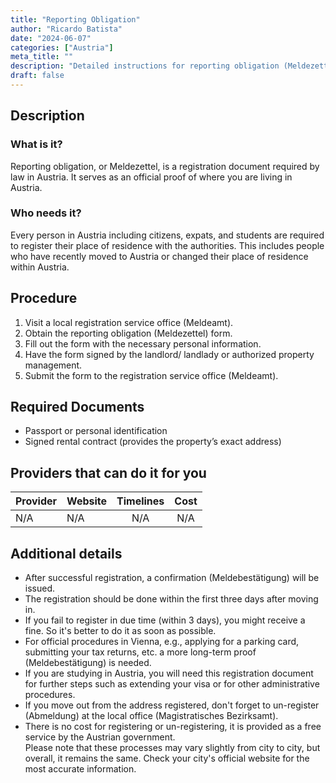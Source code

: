 ```yaml
---
title: "Reporting Obligation"
author: "Ricardo Batista"
date: "2024-06-07"
categories: ["Austria"]
meta_title: ""
description: "Detailed instructions for reporting obligation (Meldezettel) in Austria"
draft: false
---
```


## Description
### What is it?
Reporting obligation, or Meldezettel, is a registration document required by law in Austria. It serves as an official proof of where you are living in Austria.
### Who needs it?
Every person in Austria including citizens, expats, and students are required to register their place of residence with the authorities. This includes people who have recently moved to Austria or changed their place of residence within Austria.

## Procedure
1. Visit a local registration service office (Meldeamt).
2. Obtain the reporting obligation (Meldezettel) form.
3. Fill out the form with the necessary personal information.
4. Have the form signed by the landlord/ landlady or authorized property management.
5. Submit the form to the registration service office (Meldeamt).

## Required Documents
- Passport or personal identification
- Signed rental contract (provides the property’s exact address)

## Providers that can do it for you

| Provider        |     Website     |     Timelines    |       Cost      |
| --------------- | --------------- |  :-------------: | :-------------: |
| N/A             |  N/A            |      N/A         |        N/A      |

## Additional details
- After successful registration, a confirmation (Meldebestätigung) will be issued. 
- The registration should be done within the first three days after moving in.
- If you fail to register in due time (within 3 days), you might receive a fine. So it's better to do it as soon as possible.
- For official procedures in Vienna, e.g., applying for a parking card, submitting your tax returns, etc. a more long-term proof (Meldebestätigung) is needed.
- If you are studying in Austria, you will need this registration document for further steps such as extending your visa or for other administrative procedures.
- If you move out from the address registered, don't forget to un-register (Abmeldung) at the local office (Magistratisches Bezirksamt).
- There is no cost for registering or un-registering, it is provided as a free service by the Austrian government.  
Please note that these processes may vary slightly from city to city, but overall, it remains the same. Check your city's official website for the most accurate information.
